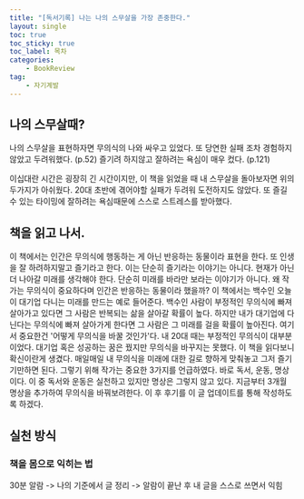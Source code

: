 ```yaml
---
title: "[독서기록] 나는 나의 스무살을 가장 존중한다."
layout: single
toc: true
toc_sticky: true
toc_label: 목차
categories:
    - BookReview
tag:
    - 자기계발 
---
```


## 나의 스무살때?

나의 스무살을 표현하자면 무의식의 나와 싸우고 있었다. 
또 당연한 실패 조차 경험하지 않았고 두려워했다. (p.52)
즐기려 하지않고 잘하려는 욕심이 매우 컸다. (p.121)

이십대란 시간은 굉장히 긴 시간이지만, 이 책을 읽었을 때 내 스무살을 돌아보자면 위의 두가지가 아쉬웠다. 20대 초반에 겪어야할 실패가 두려워 도전하지도 않았다. 또 즐길 수 있는 타이밍에 잘하려는 욕심때문에 스스로 스트레스를 받아했다.

## 책을 읽고 나서.

이 책에서는 인간은 무의식에 행동하는 게 아닌 반응하는 동물이라 표현을 한다. 또 인생을 잘 하려하지말고 즐기라고 한다. 이는 단순히 즐기라는 이야기는 아니다. 현재가 아닌 더 나아갈 미래를 생각해야 한다. 단순히 미래를 바라만 보라는 이야기가 아니다. 왜 작가는 무의식이 중요하다며 인간은 반응하는 동물이라 했을까? 이 책에서는 백수인 오늘이 대기업 다니는 미래를 만드는 예로 들어준다. 백수인 사람이 부정적인 무의식에 빠져 살아가고 있다면 그 사람은 반복되는 삶을 살아갈 확률이 높다. 하지만 내가 대기업에 다닌다는 무의식에 빠져 살아가게 한다면 그 사람은 그 미래를 걸을 확률이 높아진다. 여기서 중요한건 '어떻게 무의식을 바꿀 것인가'다. 내 20대 때는 부정적인 무의식이 대부분이었다. 대기업 혹은 성공하는 꿈은 꿨지만 무의식을 바꾸지는 못했다. 이 책을 읽다보니 확신이란게 생겼다. 매일매일 내 무의식을 미래에 대한 길로 향하게 맞춰놓고 그저 즐기기만하면 된다. 그렇기 위해 작가는 중요한 3가지를 언급하였다. 바로 독서, 운동, 명상이다. 이 중 독서와 운동은 실천하고 있지만 명상은 그렇지 않고 있다. 지금부터 3개월 명상을 추가하여 무의식을 바꿔보려한다. 이 후 후기를 이 글 업데이트를 통해 작성하도록 하겠다.

## 실천 방식
### 책을 몸으로 익히는 법
30분 알람 -> 나의 기준에서 글 정리 -> 알람이 끝난 후 내 글을 스스로 쓰면서 익힘 